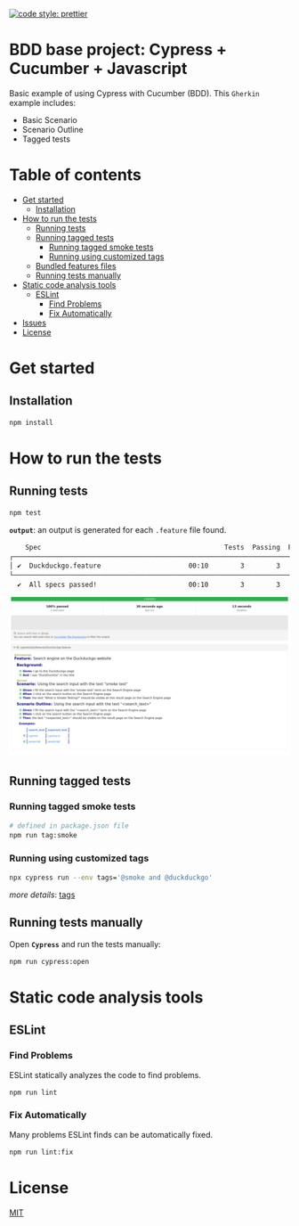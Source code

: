 [![code style: prettier](https://img.shields.io/badge/code_style-prettier-ff69b4.svg?style=flat-square)](https://github.com/prettier/prettier)

# BDD base project: Cypress + Cucumber + Javascript

Basic example of using Cypress with Cucumber (BDD). This `Gherkin` example includes:
- Basic Scenario
- Scenario Outline
- Tagged tests

# Table of contents

* [Get started](#get-started)
  * [Installation](#installation)
* [How to run the tests](#how-to-run-the-tests)
  * [Running tests](#running-tests)
  * [Running tagged tests](#running-tagged-tests)
    * [Running tagged smoke tests](#running-tagged-smoke-tests)
    * [Running using customized tags](#running-using-customized-tags)
  * [Bundled features files](#bundled-features-files)
  * [Running tests manually](#running-tests-manually)
* [Static code analysis tools](#static-code-analysis-tools)
  * [ESLint](#eslint)
    * [Find Problems](#find-problems)
    * [Fix Automatically](#fix-automatically)
* [Issues](#issues)
* [License](#license)

# Get started

## Installation

```bash
npm install
```

# How to run the tests

## Running tests

```bash
npm test
```

**`output`**: an output is generated for each `.feature` file found.

```bash
    Spec                                              Tests  Passing  Failing  Pending  Skipped
┌────────────────────────────────────────────────────────────────────────────────────────────────┐
│ ✔  Duckduckgo.feature                      00:10        3        3        -        -        -  │
└────────────────────────────────────────────────────────────────────────────────────────────────┘
  ✔  All specs passed!                       00:10        3        3        -        -        -
```

![Output](./documentation/images/report_html.png "Report HTML")

## Running tagged tests

### Running tagged smoke tests

```bash
# defined in package.json file
npm run tag:smoke
```

### Running using customized tags

```bash
npx cypress run --env tags='@smoke and @duckduckgo'
```

*more details*: [tags](https://github.com/badeball/cypress-cucumber-preprocessor/blob/master/docs/tags.md)

## Running tests manually

Open **`Cypress`** and run the tests manually:

```bash
npm run cypress:open
```

# Static code analysis tools

## ESLint

### Find Problems

ESLint statically analyzes the code to find problems.

```bash
npm run lint
```

### Fix Automatically

Many problems ESLint finds can be automatically fixed.

```bash
npm run lint:fix
```

# License

[MIT](./LICENSE)
